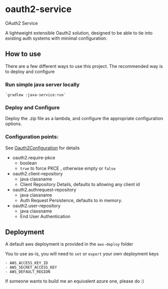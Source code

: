 # oauth2-service
OAuth2 Service

A lightweight extensible Oauth2 solution, designed to be able to tie into existing auth systems with minimal configuration. 

## How to use

There are a few different ways to use this project.
The recommended way is to deploy and configure

### Run simple java server locally
    `gradlew :java-service:run` 

### Deploy and Configure
Deploy the .zip file as a lambda, and configure the appropriate configuration options.

### Configuration points:
See [Oauth2Configuration](service-implementation/src/main/java/com/kncept/oauth2/configuration/Oauth2Configuration.java) for details
  - oauth2.require-pkce
    - boolean
    - `true` to force PKCE , otherwise empty or `false`
  - oauth2.client-repository
    - java classname
    - Client Repository Details, defaults to allowing any client id
  - oauth2.authrequest-repository
    - java classname
    - Auth Request Persistence, defaults to in memory.
  - oauth2.user-repository
    - java classname
    - End User Authentication

## Deployment
A default aws deployment is provided in the `aws-deploy` folder

You to use as-is, you will need to `set` or `export` your own deployment keys

    - AWS_ACCESS_KEY_ID
    - AWS_SECRET_ACCESS_KEY
    - AWS_DEFAULT_REGION

If someone wants to build me an equivalent azure one, please do :)


